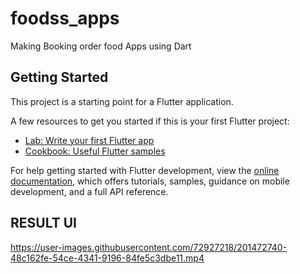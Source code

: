 # foodss_apps

Making Booking order food Apps using Dart

## Getting Started

This project is a starting point for a Flutter application.

A few resources to get you started if this is your first Flutter project:

- [Lab: Write your first Flutter app](https://docs.flutter.dev/get-started/codelab)
- [Cookbook: Useful Flutter samples](https://docs.flutter.dev/cookbook)

For help getting started with Flutter development, view the
[online documentation](https://docs.flutter.dev/), which offers tutorials,
samples, guidance on mobile development, and a full API reference.

## RESULT UI
https://user-images.githubusercontent.com/72927218/201472740-48c162fe-54ce-4341-9196-84fe5c3dbe11.mp4


